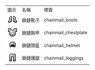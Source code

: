 <table>
	<tablebody>
		<tr>
			<td>圖示</td>
			<td>名稱</td>
			<td>標簽</td>
		</tr>
		<tr>
			<td><img src="mc_icon/combat/chainmail_boots.png"></td>
			<td>鎖鏈靴子</td>
			<td>chainmail_boots</td>
		</tr>
		<tr>
			<td><img src="mc_icon/combat/chainmail_chestplate.png"></td>
			<td>鎖鏈胸甲</td>
			<td>chainmail_chestplate</td>
		</tr>
		<tr>
			<td><img src="mc_icon/combat/chainmail_helmet.png"></td>
			<td>鎖鏈頭盔</td>
			<td>chainmail_helmet</td>
		</tr>
		<tr>
			<td><img src="mc_icon/combat/chainmail_leggings.png"></td>
			<td>鎖鏈護腿</td>
			<td>chainmail_leggings</td>
		</tr>
	</tablebody>
</table>